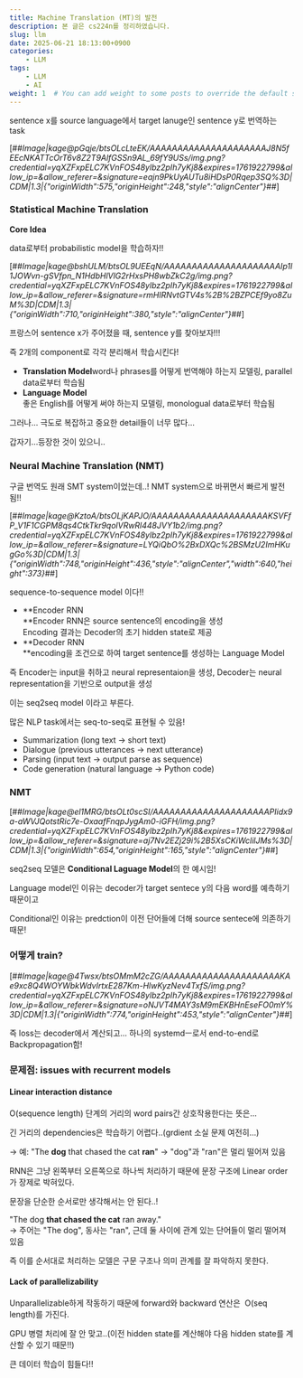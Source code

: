 ```yaml
---
title: Machine Translation (MT)의 발전
description: 본 글은 cs224n를 정리하였습니다. 
slug: llm
date: 2025-06-21 18:13:00+0900
categories:
    - LLM
tags:
    - LLM
    - AI
weight: 1  # You can add weight to some posts to override the default sorting (date descending)
---
```


sentence x를 source language에서 target lanuge인 sentence y로 번역하는 task

[##_Image|kage@pGqje/btsOLcLteEK/AAAAAAAAAAAAAAAAAAAAAJ8N5fEEcNKATTcOrT6v8Z2T9AlfGSSn9AL_69fY9USs/img.png?credential=yqXZFxpELC7KVnFOS48ylbz2pIh7yKj8&amp;expires=1761922799&amp;allow_ip=&amp;allow_referer=&amp;signature=eajn9PkUyAUTu8iHDsP0Rqep3SQ%3D|CDM|1.3|{"originWidth":575,"originHeight":248,"style":"alignCenter"}_##]

### Statistical Machine Translation 

**Core Idea**

data로부터 probabilistic model을 학습하자!!

[##_Image|kage@bshULM/btsOL9UEEqN/AAAAAAAAAAAAAAAAAAAAAIp1l1JOWvn-gSVfpn_N1HdbHlVlG2rHxsPH8wbZkC2g/img.png?credential=yqXZFxpELC7KVnFOS48ylbz2pIh7yKj8&amp;expires=1761922799&amp;allow_ip=&amp;allow_referer=&amp;signature=rmHlRNvtGTV4s%2B%2BZPCEf9yo8ZuM%3D|CDM|1.3|{"originWidth":710,"originHeight":380,"style":"alignCenter"}_##]

프랑스어 sentence x가 주어졌을 때, sentence y를 찾아보자!!!

즉 2개의 component로 각각 분리해서 학습시킨다! 

-   **Translation Model**word나 phrases를 어떻게 번역해야 하는지 모델링, parallel data로부터 학습됨
-   **Language Model**  
    좋은 English를 어떻게 써야 하는지 모델링, monologual data로부터 학습됨

그러나... 극도로 복잡하고 중요한 detail들이 너무 많다... 

갑자기...등장한 것이 있으니..

### Neural Machine Translation (NMT)

구글 번역도 원래 SMT system이었는데..! NMT system으로 바뀌면서 빠르게 발전됨!!

[##_Image|kage@KztoA/btsOLjKAPJO/AAAAAAAAAAAAAAAAAAAAAKSVFfP_V1F1CGPM8qs4CtkTkr9qolVRwRl448JVY1b2/img.png?credential=yqXZFxpELC7KVnFOS48ylbz2pIh7yKj8&amp;expires=1761922799&amp;allow_ip=&amp;allow_referer=&amp;signature=LYQiQbO%2BxDXQc%2BSMzU2ImHKugGo%3D|CDM|1.3|{"originWidth":748,"originHeight":436,"style":"alignCenter","width":640,"height":373}_##]

sequence-to-sequence model 이다!!

-   **Encoder RNN  
    **Encoder RNN은 source sentence의 encoding을 생성  
    Encoding 결과는 Decoder의 초기 hidden state로 제공 
-   **Decoder RNN  
    **encoding을 조건으로 하여 target sentence를 생성하는 Language Model 

즉 Encoder는 input을 취하고 neural representaion을 생성, Decoder는 neural representation을 기반으로 output을 생성

이는 seq2seq model 이라고 부른다. 

많은 NLP task에서는 seq-to-seq로 표현될 수 있음!

-   Summarization (long text → short text)
-   Dialogue (previous utterances → next utterance)
-   Parsing (input text → output parse as sequence)
-   Code generation (natural language → Python code)

### NMT

[##_Image|kage@el1MRG/btsOLt0scSI/AAAAAAAAAAAAAAAAAAAAAPIidx9a-aWVJQotstRic7e-OxaafFnqpJygAm0-iGFH/img.png?credential=yqXZFxpELC7KVnFOS48ylbz2pIh7yKj8&amp;expires=1761922799&amp;allow_ip=&amp;allow_referer=&amp;signature=aj7Nv2EZj29i%2B5XsCKiWclilJMs%3D|CDM|1.3|{"originWidth":654,"originHeight":165,"style":"alignCenter"}_##]

seq2seq 모델은 **Conditional Laguage Model**의 한 예시임!

Language model인 이유는 decoder가 target sentece y의 다음 word를 예측하기 때문이고 

Conditional인 이유는 predction이 이전 단어들에 더해 source sentece에 의존하기 때문! 

### 어떻게 train?

[##_Image|kage@4Twsx/btsOMmM2cZG/AAAAAAAAAAAAAAAAAAAAAKAe9xc8Q4WOYWbkWdvIrtxE287Km-HlwKyzNev4TxfS/img.png?credential=yqXZFxpELC7KVnFOS48ylbz2pIh7yKj8&amp;expires=1761922799&amp;allow_ip=&amp;allow_referer=&amp;signature=oNJVT4MAY3sM9mEKBHnEseFO0mY%3D|CDM|1.3|{"originWidth":774,"originHeight":453,"style":"alignCenter"}_##]

즉 loss는 decoder에서 계산되고... 하나의 systemdㅡ로서 end-to-end로 Backpropagation함! 

### 문제점: issues with recurrent models

#### Linear interaction distance 

O(sequence length) 단계의 거리의 word pairs간 상호작용한다는 뜻은...

긴 거리의 dependencies은 학습하기 어렵다..(grdient 소실 문제 여전히...)

→ 예: "The **dog** that chased the cat **ran**" → "dog"과 "ran"은 멀리 떨어져 있음

RNN은 그냥 왼쪽부터 오른쪽으로 하나씩 처리하기 때문에 문장 구조에 Linear order가 장제로 박혀있다.

문장을 단순한 순서로만 생각해서는 안 된다..!  

"The dog **that chased the cat** ran away."  
→ 주어는 "The dog", 동사는 "ran", 근데 둘 사이에 관계 있는 단어들이 멀리 떨어져 있음

즉 이를 순서대로 처리하는 모델은 구문 구조나 의미 관계를 잘 파악하지 못한다. 

#### Lack of parallelizability

Unparallelizable하게 작동하기 때문에 forward와 backward 연산은  O(seq length)를 가진다. 

GPU 병렬 처리에 잘 안 맞고..(이전 hidden state를 계산해야 다음 hidden state를 계산할 수 있기 때문!!) 

큰 데이터 학습이 힘들다!!